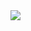 <div style="display:table-cell; vertical-align:middle; text-align:center">
<img src="https://github.com/BoukaizMakram/BoukaizMakram/blob/main/Comp%201%20(1).gif?raw=true">
</div>
